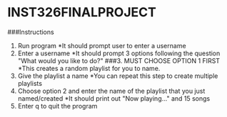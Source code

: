 # INST326FINALPROJECT

###Instructions

1. Run program
*It should prompt user to enter a username
2. Enter a username
*It should prompt 3 options following the question "What would you like to do?"
###3. MUST CHOOSE OPTION 1 FIRST
*This creates a random playlist for you to name.
4. Give the playlist a name
*You can repeat this step to create multiple playlists
5. Choose option 2 and enter the name of the playlist that you just named/created
*It should print out "Now playing..." and 15 songs
6. Enter q to quit the program

